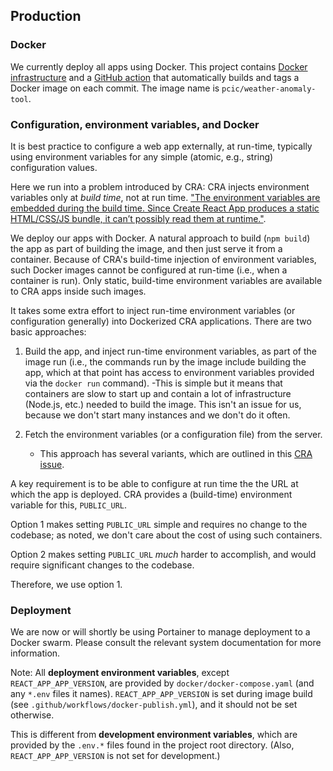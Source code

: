## Production

### Docker

We currently deploy all apps using Docker.
This project contains [Docker infrastructure](../docker) and a
[GitHub action](.github/workflows/docker-publish.yml) that automatically
builds and tags a Docker image on each commit. The image name is
`pcic/weather-anomaly-tool`.

### Configuration, environment variables, and Docker

It is best practice to configure a web app externally, at run-time,
typically using environment variables for any simple (atomic, e.g.,
string) configuration values.

Here we run into a problem introduced by CRA:
CRA injects environment variables only at _build time_, not at run time.
["The environment variables are embedded during the build time. Since Create React App produces a static
HTML/CSS/JS bundle, it can’t possibly read them at runtime."](https://facebook.github.io/create-react-app/docs/adding-custom-environment-variables).

We deploy our apps with Docker. A natural approach to build (`npm build`)
the app as part of building the image, and then just serve it from a
container. Because of CRA's build-time injection of environment
variables, such Docker images cannot be configured at run-time (i.e.,
when a container is run). Only static, build-time environment variables
are available to CRA apps inside such images.

It takes some extra effort to inject run-time environment variables (or
configuration generally) into Dockerized CRA applications. There are
two basic approaches:

1. Build the app, and inject run-time environment variables, as part of
   the image run (i.e., the commands run by the image include building
   the app, which at that point has access to environment variables
   provided via the `docker run` command).
   -This is simple but it means that containers are slow to start up
   and contain a lot of infrastructure (Node.js, etc.) needed to build
   the image. This isn't an issue for us, because we don't start many
   instances and we don't do it often.

2. Fetch the environment variables (or a configuration file) from the server.
   - This approach has several variants, which are outlined in this
     [CRA issue](https://github.com/facebook/create-react-app/issues/2353).

A key requirement is to be able to configure at run time the the URL at
which the app is deployed. CRA provides a (build-time) environment
variable for this, `PUBLIC_URL`.

Option 1 makes setting `PUBLIC_URL` simple and requires no change to the codebase;
as noted, we don't care about the cost of using such containers.

Option 2 makes setting `PUBLIC_URL` _much_ harder to accomplish, and
would require significant changes to the codebase.

Therefore, we use option 1.

### Deployment

We are now or will shortly be using Portainer to manage deployment to a Docker swarm. Please consult the relevant system documentation for more information.

Note: All **deployment environment variables**, except `REACT_APP_APP_VERSION`,
are provided by `docker/docker-compose.yaml` (and any `*.env` files it
names). `REACT_APP_APP_VERSION` is set during image build (see
`.github/workflows/docker-publish.yml`), and it should not be set
otherwise.

This is different from **development environment variables**, which are
provided by the `.env.*` files found in the project root directory.
(Also, `REACT_APP_APP_VERSION` is not set for development.)

